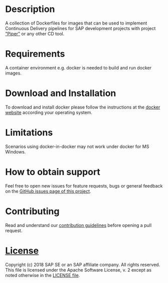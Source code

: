 # Description

A collection of Dockerfiles for images that can be used to implement Continuous Delivery pipelines 
for SAP development projects with project ["Piper"](https://github.com/SAP/jenkins-library) or any other CD tool.

# Requirements

A container environment e.g. docker is needed to build and run docker images.

# Download and Installation

To download and install docker please follow the instructions at the [docker website](https://www.docker.com/get-started) according your operating system.


# Limitations

Scenarios using docker-in-docker may not work under docker for MS Windows.


# How to obtain support

Feel free to open new issues for feature requests, bugs or general feedback on
the [GitHub issues page of this project][devops-images-issues].

# Contributing

Read and understand our [contribution guidelines][contribution]
before opening a pull request.

# [License][license]

Copyright (c) 2018 SAP SE or an SAP affiliate company. All rights reserved.
This file is licensed under the Apache Software License, v. 2 except as noted
otherwise in the [LICENSE file][license].

[devops-images-issues]: https://github.com/SAP/devops-docker-images/issues
[license]: ./LICENSE
[contribution]: ./CONTRIBUTING.md
